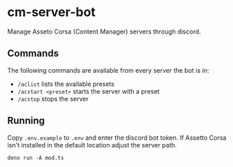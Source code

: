 # cm-server-bot

Manage Asseto Corsa (Content Manager) servers through discord.

## Commands

The following commands are available from every server the bot is in:

- `/aclist` lists the available presets
- `/acstart <preset>` starts the server with a preset
- `/acstop` stops the server

## Running

Copy `.env.example` to `.env` and enter the discord bot token. If Assetto Corsa isn't installed in the default location adjust the server path.

```
deno run -A mod.ts
```
